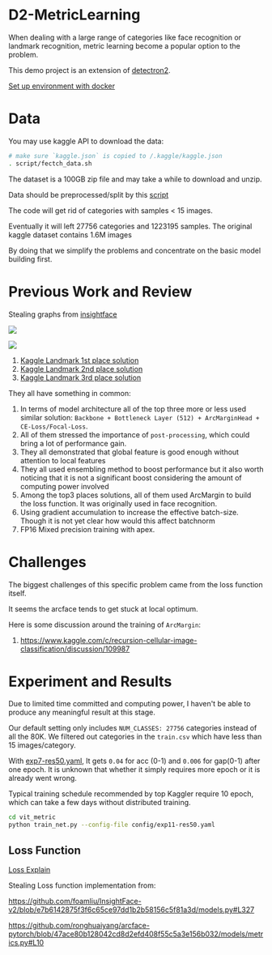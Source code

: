 # D2-MetricLearning

When dealing with a large range of categories like face recognition or 
landmark recognition, metric learning become a popular option to the problem.

This demo project is an extension of [detectron2](https://github.com/facebookresearch/detectron2).

[Set up environment with docker](docker/quick_start.md)

# Data

You may use kaggle API to download the data:
```bash
# make sure `kaggle.json` is copied to /.kaggle/kaggle.json
. script/fectch_data.sh
```
The dataset is a 100GB zip file and may take a while to download and unzip.

Data should be preprocessed/split by this [script](preprocess/preprocess.py)

The code will get rid of categories with samples < 15 images.

Eventually it will left 27756 categories and 1223195 samples. 
The original kaggle dataset contains 1.6M images

By doing that we simplify the problems and concentrate on the basic model building first.

# Previous Work and Review

Stealing graphs from [insightface](https://github.com/deepinsight/insightface)

![](https://raw.githubusercontent.com/deepinsight/insightface/master/resources/arcface.png)

![](https://raw.githubusercontent.com/deepinsight/insightface/master/resources/subcenterarcfaceframework.png)

1. [Kaggle Landmark 1st place solution](https://github.com/ruodingt/kaggle-landmark-recognition-2020-1st-place)
2. [Kaggle Landmark 2nd place solution](https://github.com/ruodingt/instance_level_recognition)
3. [Kaggle Landmark 3rd place solution](https://github.com/ruodingt/Google-Landmark-Recognition-2020-3rd-Place-Solution)


They all have something in common:
1. In terms of model architecture all of the top three more or less used similar solution:
`Backbone + Bottleneck Layer (512) + ArcMarginHead + CE-Loss/Focal-Loss`. 
2. All of them stressed the importance of `post-processing`, which could bring a lot of performance gain.
3. They all demonstrated that global feature is good enough without attention to local features
4. They all used ensembling method to boost performance but it also worth noticing that it is not 
a significant boost considering the amount of computing power involved
5. Among the top3 places solutions, all of them used ArcMargin to build the loss function. 
It was originally used in face recognition.
6. Using gradient accumulation to increase the effective batch-size. 
Though it is not yet clear how would this affect batchnorm
7. FP16 Mixed precision training with apex.


# Challenges
The biggest challenges of this specific problem came from the loss function itself.

It seems the arcface tends to get stuck at local optimum.

Here is some discussion around the training of `ArcMargin`:
1. https://www.kaggle.com/c/recursion-cellular-image-classification/discussion/109987


# Experiment and Results
Due to limited time committed and computing power, I haven't be able to produce any meaningful
result at this stage.

Our default setting only includes `NUM_CLASSES: 27756` categories instead of all the 80K.
We filtered out categories in the `train.csv` which have less than 15 images/category.

With [exp7-res50.yaml](vit_metric/config/exp7-res50.yaml), 
It gets `0.04` for acc (0-1) and `0.006` for gap(0-1) after one epoch. 
It is unknown that whether it simply requires more epoch or it is already went wrong.

Typical training schedule recommended by top Kaggler require 10 epoch, 
which can take a few days without distributed training.

```bash
cd vit_metric
python train_net.py --config-file config/exp11-res50.yaml 
```

## Loss Function
[Loss Explain](https://www.groundai.com/project/arcface-additive-angular-margin-loss-for-deep-face-recognition/1)

Stealing Loss function implementation from:

https://github.com/foamliu/InsightFace-v2/blob/e7b6142875f3f6c65ce97dd1b2b58156c5f81a3d/models.py#L327

https://github.com/ronghuaiyang/arcface-pytorch/blob/47ace80b128042cd8d2efd408f55c5a3e156b032/models/metrics.py#L10


